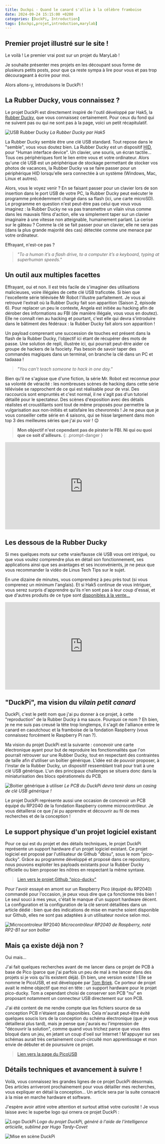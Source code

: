 ```yaml
---
title: Duckpi - Quand le canard s'allie à la célèbre framboise
date: 2024-09-24 15:15:00 +0200
categories: [DuckPi, Introduction]
tags: [duckpi,projet,introduction,marylab]
---
```


## Premier projet illustré sur le site !
Le voilà ! Le premier vrai post sur un projet du MaryLab ! 

Je souhaite présenter mes projets en les découpant sous forme de plusieurs petits posts, pour que ça reste sympa à lire pour vous et pas trop décourageant à écrire pour moi.

Alors allons-y, introduisons le DuckPi ! 

## La Rubber Ducky, vous connaissez ?
Le projet DuckPi est directement inspiré de l'outil développé par Hak5, la [Rubber Ducky](https://shop.hak5.org/products/usb-rubber-ducky), que vous connaissez certainement. Pour ceux du fond qui ne suivent pas ou qui ne sont pas à la page, voici un petit récapitulatif.

![USB Rubber Ducky](/assets/img/posts/rubber-ducky.png)
*La Rubber Ducky par Hak5*

La Rubber Ducky semble être une clé USB standard. Tout repose dans le "semble", vous vous doutez bien. La Rubber Ducky est un dispositif [HID](https://en.wikipedia.org/wiki/Human_interface_device), pour "Human interface device". Un clavier, une souris, un écran tactile... Tous ces périphériques font le lien entre vous et votre ordinateur. Alors qu'une clé USB est un périphérique de stockage permettant de stocker vos photos de vacances, la Rubber Ducky va se faire passer pour un périphérique HID lorsqu'elle sera connectée à un système (Windows, Mac, Linux et autres).

Alors, vous le voyez venir ? En se faisant passer pour un clavier lors de son insertion dans le port USB de votre PC, la Rubber Ducky peut exécuter le programme précédemment chargé dans sa flash (ici, une carte microSD). Le programme en question n'est peut-être pas celui que vous vous imaginez : la Rubber Ducky ne va pas transmettre un vilain virus comme dans les mauvais films d'action, elle va simplement taper sur un clavier imaginaire à une vitesse non atteignable, humainement parlant. La cerise sur le gâteau ? Comme la clé se fait passer pour un clavier, elle ne sera pas (dans la plus grande majorité des cas) détectée comme une menace par votre ordinateur. 

Effrayant, n'est-ce pas ?

> *"To a human it’s a flash drive, to a computer it’s a keyboard, typing at superhuman speeds."*


## Un outil aux multiples facettes
Effrayant, oui et non. Il est très facile de s'imaginer des utilisations malicieuses, voire illégales de cette clé USB traficotée. Si bien que l'excellente série télévisée Mr Robot l'illustre parfaitement. Je vous ai retrouvé l'extrait où la Rubber Ducky fait son apparition (Saison 2, épisode 6). Pour replacer un peu le contexte, Angela est initiée au hacking afin de dérober des informations au FBI (de manière illégale, vous vous en doutez). Elle ne connaît rien au hacking et pourtant, c'est elle qui devra s'introduire dans le bâtiment des fédéraux : la Rubber Ducky fait alors son apparition ! 

Un payload comprenant une succession de touches est présent dans la flash de la Rubber Ducky, l'objectif ici étant de récupérer des mots de passe. Une solution de repli, illustrée ici, qui pourrait peut-être aider ce groupe de hackers de la fsociety. Pas besoin de savoir taper des commandes magiques dans un terminal, on branche la clé dans un PC et tadaaaa !

> *"You can't teach someone to hack in one day."*

Bien qu'il ne s'agisse que d'une fiction, la série Mr. Robot est reconnue pour sa volonté de véracité : les nombreuses scènes de hacking dans cette série télévisée se rapprochent de ce qui est réalisable pour de vrai. Des raccourcis sont empruntés et c'est normal, il ne s'agit pas d'un tutoriel détaillé pour le spectateur. Des scènes d'exposition avec des détails réalistes et croustillants sont tout de même proposés pour permettre la vulgarisation aux non-initiés et satisfaire les chevronnés ! Je ne peux que je vous conseiller cette série en 4 saisons, qui se hisse largement dans mon top 3 des meilleures séries que j'ai pu voir ! 😉

> **Mon objectif n'est cependant pas de pirater le FBI. Ni qui ou quoi que ce soit d'ailleurs.**
{: .prompt-danger }

<div style="position: relative; padding-bottom: 56.25%; height: 0; overflow: hidden;">
    <iframe src="http://www.youtube.com/embed/9E0395Qk69s" frameborder="0" allowfullscreen 
        style="position: absolute; top: 0; left: 0; width: 100%; height: 100%;">
    </iframe>
</div>

## Les dessous de la Rubber Ducky
Si mes quelques mots sur cette vraie/fausse clé USB vous ont intrigué, ou que vous voulez comprendre plus en détail son fonctionnement, ses applications ainsi que ses avantages et ses inconvénients, je ne peux que vous recommander la vidéo de Linus Tech Tips sur le sujet.

En une dizaine de minutes, vous comprendrez à peu près tout (si vous comprenez un minimum l'anglais). Et si Hak5 continue de vous intriguer, vous serez surpris d'apprendre qu'ils n'en sont pas à leur coup d'essai, et que d'autres produits de ce type sont [disponibles à la vente...](https://www.youtube.com/watch?v=mPF9f-PLDPc)

<div style="position: relative; padding-bottom: 56.25%; height: 0; overflow: hidden;">
    <iframe src="http://www.youtube.com/embed/kfaHJwcG2mg" frameborder="0" allowfullscreen 
        style="position: absolute; top: 0; left: 0; width: 100%; height: 100%;">
    </iframe>
</div>

## "DuckPi", ma vision du *vilain petit canard*
DuckPi, c'est le petit nom que j'ai pu donner à ce projet, à cette "reproduction" de la Rubber Ducky à ma sauce. Pourquoi ce nom ? Eh bien, je ne me suis pas creusé la tête trop longtemps, il s'agit de l'alliance entre le canard en caoutchouc et la framboise de la fondation Raspberry (vous connaissez forcément le Raspberry Pi nan ?). 

Ma vision du projet DuckPi est la suivante : concevoir une carte électronique ayant pour but de reproduire les fonctionnalités que l'on pourrait retrouver sur une Rubber Ducky, tout en respectant des contraintes de taille afin d'utiliser un boîtier générique. L'idée est de pouvoir proposer, à l'instar de la Rubber Ducky, un dispositif ressemblant trait pour trait à une clé USB générique. L'un des principaux challenges se situera donc dans la miniaturisation des blocs opérationnels du PCB.

![Boitier générique à utiliser](/assets/img/posts/casing-ideal.png)
*Le PCB du DuckPi devra tenir dans un casing de clé USB générique !*

Le projet DuckPi représente aussi une occasion de concevoir un PCB équipé du RP2040 de la fondation Raspberry comme microcontrôleur. Je vous détaillerai ce que j'ai pu apprendre et découvrir au fil de mes recherches et de la conception !

## Le support physique d'un projet logiciel existant
Pour ce qui est du projet et des détails techniques, le projet DuckPi représente un support hardware d'un projet logiciel existant. Ce projet logiciel est proposé par l'utilisateur de Github "dbisu", sous le nom "pico-ducky". Grâce au programme développé et proposé dans ce repository, nous pouvons exploiter les payloads existants pour la Rubber Ducky officielle ou bien proposer les nôtres en respectant la même syntaxe.

> [Lien vers le projet Github "pico-ducky"](https://github.com/dbisu/pico-ducky?tab=readme-ov-file)

Pour l'avoir essayé en amont sur un Raspberry Pico (équipé du RP2040) commandé pour l'occasion, je peux vous dire que ça fonctionne très bien ! Le seul souci à mes yeux, c'était le manque d'un support hardware décent. La configuration et la configuration de la clé seront détaillées dans un article dédié : bien que des indications de mise en marche soient disponible sur Github, elles ne sont pas adaptées à un utilisateur novice selon moi.

![Microcontroleur RP2040](/assets/img/posts/duckpi-rp2040.png)
*Microcontrôleur RP2040 de Raspberry, noté RP2-B1 sur son boîtier*

## Mais ça existe déjà non ?
Oui mais... 

J'ai fait quelques recherches avant de me lancer dans ce projet de PCB à base de Pico (parce que j'ai parfois un peu de mal à me lancer dans des projets si je vois qu'ils existent déjà). Eh bien, une version existe ! Elle se nomme le PicoUSB, et est développée par [Tom Briek](https://github.com/TomBrlek/PicoUSB). Ce porteur de projet avait le même objectif que moi en tête : un support hardware pour le projet pico-ducky. Tom a cependant choisi de conserver son PCB "nu" en proposant notamment un connecteur USB directement sur son PCB.

J'ai été content de me rendre compte que les fichiers source de sa conception PCB n'étaient pas disponibles. Cela m'aurait peut-être évité quelques soucis lors de la conception du schéma électronique (que je vous détaillerai plus tard), mais je pense que j'aurais eu l'impression de "découvrir la solution", comme quand vous trichez parce que vous êtes bloqué dans un jeu, en jetant un coup d'oeil sur Internet ! M'appuyer sur ses schémas aurait très certainement court-circuité mon apprentissage et mon envie de débuter et de poursuivre ce projet.

> [Lien vers la page du PicoUSB](https://picousb.com/)

## Détails techniques et avancement à suivre ! 
Voilà, vous connaissez les grandes lignes de ce projet DuckPi désormais. Des articles arriveront prochainement pour vous détailler mes recherches, vous expliquer en détail la conception... Un article sera par la suite consacré à la mise en marche hardware et software. 

J'espère avoir attiré votre attention et surtout attisé votre curiosité ! Je vous laisse avec le superbe logo qui ornera ce projet DuckPi : 

![Logo DuckPi](/assets/img/posts/logo-duckpi.png)
*Logo du projet DuckPi, généré à l'aide de l'intelligence articielle, sublimé par Hugo Tardy-Covet*

![Mise en scène DuckPi](/assets/img/posts/scene-duckpi.png)